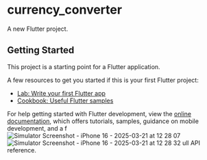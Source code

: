 # currency_converter

A new Flutter project.

## Getting Started

This project is a starting point for a Flutter application.

A few resources to get you started if this is your first Flutter project:

- [Lab: Write your first Flutter app](https://docs.flutter.dev/get-started/codelab)
- [Cookbook: Useful Flutter samples](https://docs.flutter.dev/cookbook)

For help getting started with Flutter development, view the
[online documentation](https://docs.flutter.dev/), which offers tutorials,
samples, guidance on mobile development, and a f![Simulator Screenshot - iPhone 16 - 2025-03-21 at 12 28 07](https://github.com/user-attachments/assets/5991b986-3844-4b4e-98d8-92ca2c41b86a)
![Simulator Screenshot - iPhone 16 - 2025-03-21 at 12 28 32](https://github.com/user-attachments/assets/bda24799-5bc0-432c-8d4e-a5ca35f16deb)
ull API reference.
